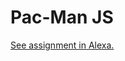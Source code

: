 # Pac-Man JS

[See assignment in Alexa.](https://alexa.bitmaker.co/cohorts/67/assignments/2050/latest)

